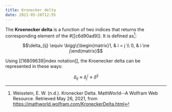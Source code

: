 ```yaml
---
title: Kronecker delta
date: 2021-05-26T12:55
---
```


The **Kroenecker delta** is a function of two indices that returns the corresponding element of the #[[c6d90ad9]]. It is defined as[^wolfram]:

$$\delta_{ij} \equiv \bigg\{\begin{matrix}1, & i = j \\ 0, & i \ne j\end{matrix}$$

Using [[16809639|index notation]], the Kroenecker delta can be represented in these ways:

$$\delta_{ij} \equiv \delta_j^i \equiv \delta^{ij}$$

[^wolfram]: Weisstein, E. W. (n.d.). Kronecker Delta. MathWorld--A Wolfram Web Resource. Retrieved May 26, 2021, from https://mathworld.wolfram.com/KroneckerDelta.html
